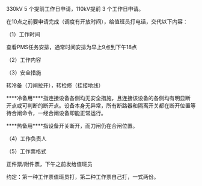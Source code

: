 330kV 5 个提前工作日申请，110kV提前 3 个工作日申请。

在10点之前要申请完成（调度有开放时间），给值班员打电话，交代以下内容：

（1）工作时间

查看PMS任务安排，通常时间安排为早上9点到下午18点

（2）工作内容

（3）安全措施

转冷备（刀闸拉开），转检修（挂接地线）

***\*冷备用\****指连接设备各侧均无安全措施，且连接该设备的各侧均有明显断开点或可判断的断开点。设备本身无异常，所有断路器和隔离开关都在断开位置等待合闸命令，一经合闸设备即能正常运行。

***\*热备用\****指设备开关断开，而刀闸仍在合闸位置。

（4）工作负责人

（5）工作票格式

正件票/附件票，下午之前发给值班员

约定：第一种工作票值班员打，第二种工作票自己打，一式两份。